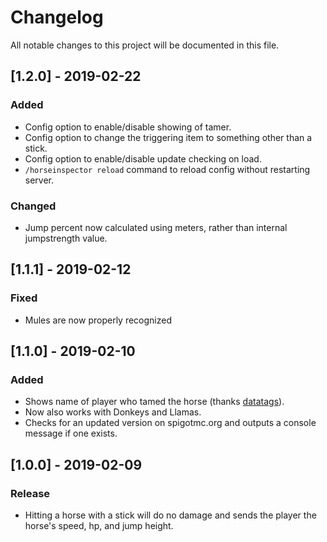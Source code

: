 # Changelog
All notable changes to this project will be documented in this file.

## [1.2.0] - 2019-02-22
### Added
- Config option to enable/disable showing of tamer.
- Config option to change the triggering item to something other than a stick.
- Config option to enable/disable update checking on load.
- `/horseinspector reload` command to reload config without restarting server.

### Changed
- Jump percent now calculated using meters, rather than internal jumpstrength value.

## [1.1.1] - 2019-02-12
### Fixed
- Mules are now properly recognized

## [1.1.0] - 2019-02-10
### Added
- Shows name of player who tamed the horse (thanks [datatags](https://github.com/datatags)).
- Now also works with Donkeys and Llamas.
- Checks for an updated version on spigotmc.org and outputs a console message if one exists.

## [1.0.0] - 2019-02-09
### Release
- Hitting a horse with a stick will do no damage and sends the player the horse's speed, hp, and jump height.
